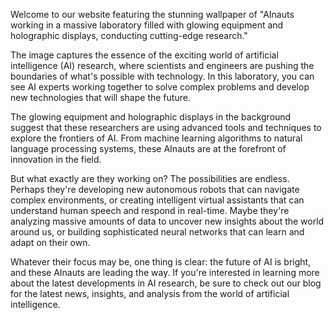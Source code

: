<!--
Write me content for website with wallpaper "AInauts working in a massive laboratory filled with glowing equipment and holographic displays, conducting cutting-edge research."
-->

<!--font:"Open Sans" is a versatile and widely used Google font that would be a great fit for most websites.-->

Welcome to our website featuring the stunning wallpaper of "AInauts working in a massive laboratory filled with glowing equipment and holographic displays, conducting cutting-edge research." 

The image captures the essence of the exciting world of artificial intelligence (AI) research, where scientists and engineers are pushing the boundaries of what's possible with technology. In this laboratory, you can see AI experts working together to solve complex problems and develop new technologies that will shape the future.

The glowing equipment and holographic displays in the background suggest that these researchers are using advanced tools and techniques to explore the frontiers of AI. From machine learning algorithms to natural language processing systems, these AInauts are at the forefront of innovation in the field.

But what exactly are they working on? The possibilities are endless. Perhaps they're developing new autonomous robots that can navigate complex environments, or creating intelligent virtual assistants that can understand human speech and respond in real-time. Maybe they're analyzing massive amounts of data to uncover new insights about the world around us, or building sophisticated neural networks that can learn and adapt on their own.

Whatever their focus may be, one thing is clear: the future of AI is bright, and these AInauts are leading the way. If you're interested in learning more about the latest developments in AI research, be sure to check out our blog for the latest news, insights, and analysis from the world of artificial intelligence.
